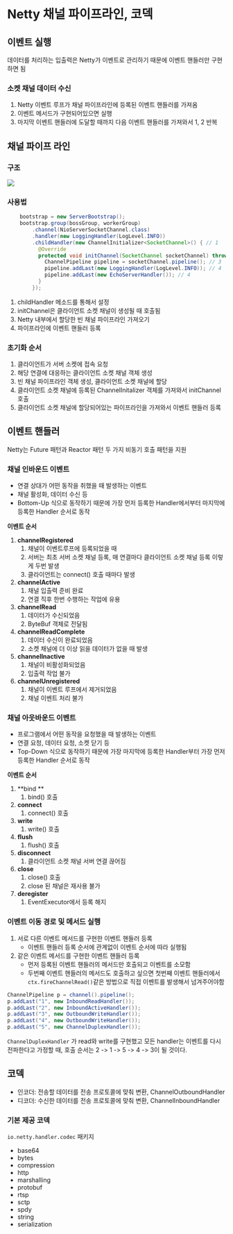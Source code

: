 # Netty 채널 파이프라인, 코덱

## 이벤트 실행

데이터를 처리하는 입출력은 Netty가 이벤트로 관리하기 때문에 이벤트 핸들러만 구현하면 됨

### 소켓 채널 데이터 수신

1. Netty 이벤트 루프가 채널 파이프라인에 등록된 이벤트 핸들러를 가져옴
2. 이벤트 메서드가 구현되어있으면 실행
3. 마지막 이벤트 핸들러에 도달할 때까지 다음 이벤트 핸들러를 가져와서 1, 2 반복

## 채널 파이프 라인

### 구조

![](channel.png)

### 사용법

```java
    bootstrap = new ServerBootstrap();
    bootstrap.group(bossGroup, workerGroup)
        .channel(NioServerSocketChannel.class)
        .handler(new LoggingHandler(LogLevel.INFO))
        .childHandler(new ChannelInitializer<SocketChannel>() { // 1
          @Override
          protected void initChannel(SocketChannel socketChannel) throws Exception { // 2
            ChannelPipeline pipeline = socketChannel.pipeline(); // 3
            pipeline.addLast(new LoggingHandler(LogLevel.INFO)); // 4
            pipeline.addLast(new EchoServerHandler()); // 4
          }
        });
```

1. childHandler 메소드를 통해서 설정
2. initChannel은 클라이언트 소켓 채널이 생성될 때 호출됨
3. Netty 내부에서 할당한 빈 채널 파이프라인 가져오기
4. 파이프라인에 이벤트 핸들러 등록

### 초기화 순서

1. 클라이언트가 서버 소켓에 접속 요청
2. 해당 연결에 대응하는 클라이언트 소켓 채널 객체 생성
3. 빈 채널 파이프라인 객체 생성, 클라이언트 소켓 채널에 할당
4. 클라이언트 소켓 채널에 등록된 ChannelInitalizer 객체를 가져와서 initChannel 호출
5. 클라이언트 소켓 채널에 할당되어있는 파이프라인을 가져와서 이벤트 핸들러 등록

## 이벤트 핸들러

Netty는 Future 패턴과 Reactor 패턴 두 가지 비동기 호출 패턴을 지원

### 채널 인바운드 이벤트

* 연결 상대가 어떤 동작을 취했을 때 발생하는 이벤트
* 채널 활성화, 데이터 수신 등
* Bottom-Up 식으로 동작하기 때문에 가장 먼저 등록한 Handler에서부터 마지막에 등록한 Handler 순서로 동작

**이벤트 순서**

1. **channelRegistered**
   1. 채널이 이벤트루프에 등록되었을 때
   2. 서버는 최초 서버 소켓 채널 등록, 매 연결마다 클라이언트 소켓 채널 등록 이렇게 두번 발생
   3. 클라이언트는 connect\(\) 호출 때마다 발생
2. **channelActive**
   1. 채널 입출력 준비 완료
   2. 연결 직후 한번 수행하는 작업에 유용
3. **channelRead**
   1. 데이터가 수신되었음
   2. ByteBuf 객체로 전달됨
4. **channelReadComplete**
   1. 데이터 수신이 완료되었음
   2. 소켓 채널에 더 이상 읽을 데이터가 없을 때 발생
5. **channelInactive**
   1. 채널이 비활성화되었음
   2. 입출력 작업 불가
6. **channelUnregistered**
   1. 채널이 이벤트 루프에서 제거되었음
   2. 채널 이벤트 처리 불가

### 채널 아웃바운드 이벤트

* 프로그램에서 어떤 동작을 요청했을 때 발생하는 이벤트
* 연결 요청, 데이터 요청, 소켓 닫기 등
* Top-Down 식으로 동작하기 때문에 가장 마지막에 등록한 Handler부터 가장 먼저 등록한 Handler 순서로 동작

**이벤트 순서**

1. **bind **
   1. bind\(\) 호출
2. **connect**
   1. connect\(\) 호출
3. **write**
   1. write\(\) 호출
4. **flush**
   1. flush\(\) 호출
5. **disconnect**
   1. 클라이언트 소켓 채널 서버 연결 끊어짐
6. **close**
   1. close\(\) 호출
   2. close 된 채널은 재사용 불가
7. **deregister**
   1. EventExecutor에서 등록 해지

### 이벤트 이동 경로 및 메서드 실행

1. 서로 다른 이벤트 메서드를 구현한 이벤트 핸들러 등록
   * 이벤트 핸들러 등록 순서에 관계없이 이벤트 순서에 따라 실행됨
2. 같은 이벤트 메서드를 구현한 이벤트 핸들러 등록
   * 먼저 등록된 이벤트 핸들러의 메서드만 호출되고 이벤트를 소모함
   * 두번째 이벤트 핸들러의 메서드도 호출하고 싶으면 첫번째 이벤트 핸들러에서 `ctx.fireChannelRead()`같은 방법으로 직접 이벤트를 발생해서 넘겨주어야함

```java
ChannelPipeline p = channel().pipeline();
p.addLast("1", new InboundReadHandler());
p.addLast("2", new InboundActiveHandler());
p.addLast("3", new OutboundWriteHandler());
p.addLast("4", new OutboundWriteHandler());
p.addLast("5", new ChannelDuplexHandler());
```

`ChannelDuplexHandler` 가 read와 write를 구현했고 모든 handler는 이벤트를 다시 전파한다고 가정할 때, 호출 순서는 2 -&gt; 1 -&gt; 5 -&gt; 4 -&gt; 3이 될 것이다.

## 코덱

* 인코더: 전송할 데이터를 전송 프로토콜에 맞춰 변환, ChannelOutboundHandler
* 디코더: 수신한 데이터를 전송 프로토콜에 맞춰 변환, ChannelInboundHandler

### 기본 제공 코덱

`io.netty.handler.codec` 패키지

* base64
* bytes
* compression
* http
* marshalling
* protobuf
* rtsp
* sctp
* spdy
* string
* serialization




